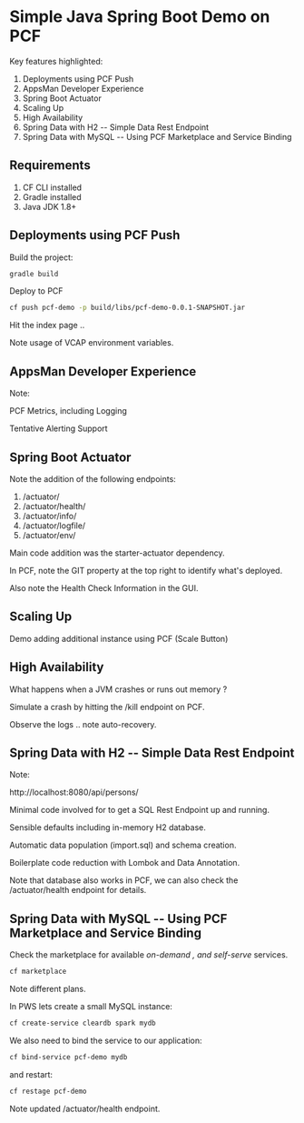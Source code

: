 # Simple Java Spring Boot Demo on PCF

Key features highlighted:

1. Deployments using PCF Push
2. AppsMan Developer Experience
3. Spring Boot Actuator
4. Scaling Up
5. High Availability
5. Spring Data with H2 -- Simple Data Rest Endpoint
6. Spring Data with MySQL -- Using PCF Marketplace and Service Binding

## Requirements

1. CF CLI installed
2. Gradle installed
3. Java JDK 1.8+

## Deployments using PCF Push

Build the project:

```sh
gradle build
```

Deploy to PCF

```sh
cf push pcf-demo -p build/libs/pcf-demo-0.0.1-SNAPSHOT.jar
```

Hit the index page ..

Note usage of VCAP environment variables.

## AppsMan Developer Experience

Note:

PCF Metrics, including Logging

Tentative Alerting Support

## Spring Boot Actuator

Note the addition of the following endpoints:

1. /actuator/
2. /actuator/health/
3. /actuator/info/
4. /actuator/logfile/
5. /actuator/env/

Main code addition was the starter-actuator dependency.

In PCF, note the GIT property at the top right to identify what's deployed.

Also note the Health Check Information in the GUI.

## Scaling Up

Demo adding additional instance using PCF (Scale Button)

## High Availability

What happens when a JVM crashes or runs out memory ?

Simulate a crash by hitting the /kill endpoint on PCF.

Observe the logs .. note auto-recovery.

## Spring Data with H2 -- Simple Data Rest Endpoint

Note:

http://localhost:8080/api/persons/

Minimal code involved for to get a SQL Rest Endpoint up and running.

Sensible defaults including in-memory H2 database.

Automatic data population (import.sql) and schema creation.

Boilerplate code reduction with Lombok and Data Annotation.

Note that database also works in PCF, we can also check the /actuator/health endpoint for details.

## Spring Data with MySQL -- Using PCF Marketplace and Service Binding

Check the marketplace for available *on-demand , and self-serve* services.

```sh
cf marketplace
```

Note different plans.

In PWS lets create a small MySQL instance:

```sh
cf create-service cleardb spark mydb
```

We also need to bind the service to our application:

```sh
cf bind-service pcf-demo mydb
```

and restart:

```sh
cf restage pcf-demo
```

Note updated /actuator/health endpoint.
